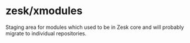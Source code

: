 # zesk/xmodules

Staging area for modules which used to be in Zesk core and will probably migrate to individual repositories.

